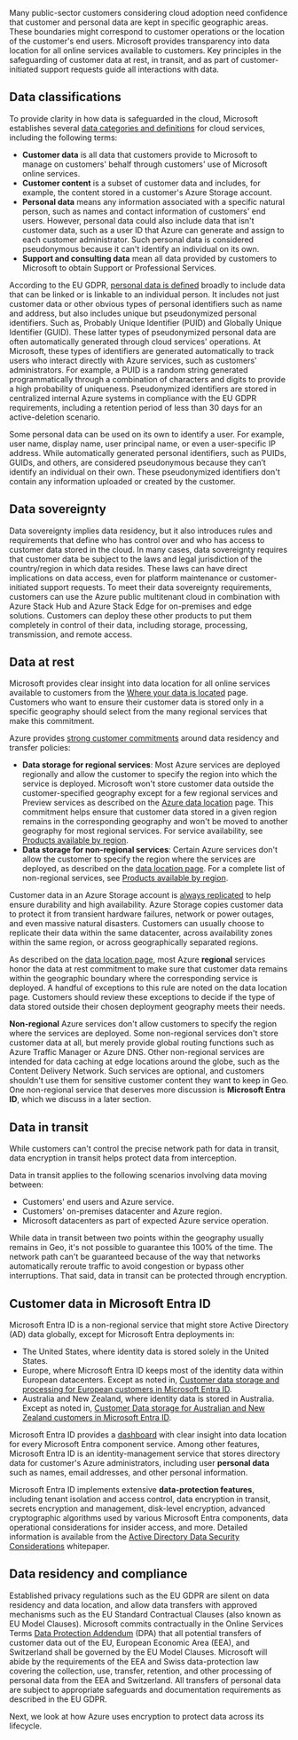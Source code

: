 Many public-sector customers considering cloud adoption need confidence that customer and personal data are kept in specific geographic areas. These boundaries might correspond to customer operations or the location of the customer's end users. Microsoft provides transparency into data location for all online services available to customers. Key principles in the safeguarding of customer data at rest, in transit, and as part of customer-initiated support requests guide all interactions with data.

## Data classifications

To provide clarity in how data is safeguarded in the cloud, Microsoft establishes several [data categories and definitions](https://www.microsoft.com/trust-center/privacy/customer-data-definitions) for cloud services, including the following terms:

* **Customer data** is all data that customers provide to Microsoft to manage on customers' behalf through customers' use of Microsoft online services.
* **Customer content** is a subset of customer data and includes, for example, the content stored in a customer's Azure Storage account.
* **Personal data** means any information associated with a specific natural person, such as names and contact information of customers' end users. However, personal data could also include data that isn't customer data, such as a user ID that Azure can generate and assign to each customer administrator. Such personal data is considered pseudonymous because it can't identify an individual on its own.
* **Support and consulting data** mean all data provided by customers to Microsoft to obtain Support or Professional Services.

According to the EU GDPR, [personal data is defined](https://gdpr-info.eu/art-4-gdpr/) broadly to include data that can be linked or is linkable to an individual person. It includes not just customer data or other obvious types of personal identifiers such as name and address, but also includes unique but pseudonymized personal identifiers. Such as, Probably Unique Identifier (PUID) and Globally Unique Identifier (GUID). These latter types of pseudonymized personal data are often automatically generated through cloud services' operations. At Microsoft, these types of identifiers are generated automatically to track users who interact directly with Azure services, such as customers' administrators. For example, a PUID is a random string generated programmatically through a combination of characters and digits to provide a high probability of uniqueness. Pseudonymized identifiers are stored in centralized internal Azure systems in compliance with the EU GDPR requirements, including a retention period of less than 30 days for an active-deletion scenario.

Some personal data can be used on its own to identify a user. For example, user name, display name, user principal name, or even a user-specific IP address. While automatically generated personal identifiers, such as PUIDs, GUIDs, and others, are considered pseudonymous because they can’t identify an individual on their own. These pseudonymized identifiers don't contain any information uploaded or created by the customer.

## Data sovereignty

Data sovereignty implies data residency, but it also introduces rules and requirements that define who has control over and who has access to customer data stored in the cloud. In many cases, data sovereignty requires that customer data be subject to the laws and legal jurisdiction of the country/region in which data resides. These laws can have direct implications on data access, even for platform maintenance or customer-initiated support requests. To meet their data sovereignty requirements, customers can use the Azure public multitenant cloud in combination with Azure Stack Hub and Azure Stack Edge for on-premises and edge solutions. Customers can deploy these other products to put them completely in control of their data, including storage, processing, transmission, and remote access.

## Data at rest

Microsoft provides clear insight into data location for all online services available to customers from the [Where your data is located](https://www.microsoft.com/trust-center/privacy/data-location) page. Customers who want to ensure their customer data is stored only in a specific geography should select from the many regional services that make this commitment.

Azure provides [strong customer commitments](https://azure.microsoft.com/global-infrastructure/data-residency/) around data residency and transfer policies:

* **Data storage for regional services**: Most Azure services are deployed regionally and allow the customer to specify the region into which the service is deployed. Microsoft won't store customer data outside the customer-specified geography except for a few regional services and Preview services as described on the [Azure data location](https://azure.microsoft.com/global-infrastructure/data-residency/) page. This commitment helps ensure that customer data stored in a given region remains in the corresponding geography and won't be moved to another geography for most regional services. For service availability, see [Products available by region](https://azure.microsoft.com/global-infrastructure/services/?regions=non-regional%2Cus-central%2Cus-east%2Cus-east-2%2Cus-north-central%2Cus-south-central%2Cus-west-central%2Cus-west%2Cus-west-2&products=all).
* **Data storage for non-regional services**: Certain Azure services don't allow the customer to specify the region where the services are deployed, as described on the [data location page](https://azure.microsoft.com/global-infrastructure/data-residency/). For a complete list of non-regional services, see [Products available by region](https://azure.microsoft.com/global-infrastructure/services/?regions=non-regional&products=all).

Customer data in an Azure Storage account is [always replicated](/azure/storage/common/storage-redundancy) to help ensure durability and high availability. Azure Storage copies customer data to protect it from transient hardware failures, network or power outages, and even massive natural disasters. Customers can usually choose to replicate their data within the same datacenter, across availability zones within the same region, or across geographically separated regions.

As described on the [data location page](https://azure.microsoft.com/explore/global-infrastructure/data-residency/), most Azure **regional** services honor the data at rest commitment to make sure that customer data remains within the geographic boundary where the corresponding service is deployed. A handful of exceptions to this rule are noted on the data location page. Customers should review these exceptions to decide if the type of data stored outside their chosen deployment geography meets their needs.

**Non-regional** Azure services don't allow customers to specify the region where the services are deployed. Some non-regional services don't store customer data at all, but merely provide global routing functions such as Azure Traffic Manager or Azure DNS. Other non-regional services are intended for data caching at edge locations around the globe, such as the Content Delivery Network. Such services are optional, and customers shouldn't use them for sensitive customer content they want to keep in Geo. One non-regional service that deserves more discussion is **Microsoft Entra ID**, which we discuss in a later section.

## Data in transit

While customers can't control the precise network path for data in transit, data encryption in transit helps protect data from interception.

Data in transit applies to the following scenarios involving data moving between:

* Customers' end users and Azure service.
* Customers' on-premises datacenter and Azure region.
* Microsoft datacenters as part of expected Azure service operation.

While data in transit between two points within the geography usually remains in Geo, it's not possible to guarantee this 100% of the time. The network path can't be guaranteed because of the way that networks automatically reroute traffic to avoid congestion or bypass other interruptions. That said, data in transit can be protected through encryption.

<a name='customer-data-in-azure-active-directory'></a>

## Customer data in Microsoft Entra ID

Microsoft Entra ID is a non-regional service that might store Active Directory (AD) data globally, except for Microsoft Entra deployments in:

* The United States, where identity data is stored solely in the United States.
* Europe, where Microsoft Entra ID keeps most of the identity data within European datacenters. Except as noted in, [Customer data storage and processing for European customers in Microsoft Entra ID](/azure/active-directory/fundamentals/active-directory-data-storage-eu).
* Australia and New Zealand, where identity data is stored in Australia. Except as noted in, [Customer Data storage for Australian and New Zealand customers in Microsoft Entra ID](/azure/active-directory/fundamentals/active-directory-data-storage-australia-newzealand).

Microsoft Entra ID provides a [dashboard](https://go.microsoft.com/fwlink/?linkid=2092972) with clear insight into data location for every Microsoft Entra component service. Among other features, Microsoft Entra ID is an identity-management service that stores directory data for customer's Azure administrators, including user **personal data** such as names, email addresses, and other personal information.

Microsoft Entra ID implements extensive **data-protection features**, including tenant isolation and access control, data encryption in transit, secrets encryption and management, disk-level encryption, advanced cryptographic algorithms used by various Microsoft Entra components, data operational considerations for insider access, and more. Detailed information is available from the [Active Directory Data Security Considerations](https://aka.ms/AADDataWhitePaper) whitepaper.

## Data residency and compliance

Established privacy regulations such as the EU GDPR are silent on data residency and data location, and allow data transfers with approved mechanisms such as the EU Standard Contractual Clauses (also known as EU Model Clauses). Microsoft commits contractually in the Online Services Terms [Data Protection Addendum](https://aka.ms/DPA) (DPA) that all potential transfers of customer data out of the EU, European Economic Area (EEA), and Switzerland shall be governed by the EU Model Clauses. Microsoft will abide by the requirements of the EEA and Swiss data-protection law covering the collection, use, transfer, retention, and other processing of personal data from the EEA and Switzerland. All transfers of personal data are subject to appropriate safeguards and documentation requirements as described in the EU GDPR.

Next, we look at how Azure uses encryption to protect data across its lifecycle.
